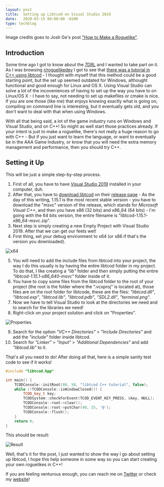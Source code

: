 ```yaml
---
layout: post
title:  Setting up Libtcod on Visual Studio 2019
date:   2020-03-15 09:00:00 -0200
type: techblog
---
```



Image credits goes to Josh Ge's post ["How to Make a Roguelike"](https://www.gamasutra.com/blogs/JoshGe/20181029/329512/How_to_Make_a_Roguelike.php).

## Introduction

Some time ago I got to know about the [7DRL](https://7drl.com/) and I wanted to take part on it. As I was browsing [r/roguelikedev](https://www.reddit.com/r/roguelikedev/) I got to see that [there was a tutorial in C++ using libtcod](http://www.roguebasin.com/index.php?title=Complete_roguelike_tutorial_using_C%2B%2B_and_libtcod_-_part_1:_setting_up) - I thought with myself that this method could be a good starting point, but the set up seemed outdated for Windows, althought functional and good enough for Linux and OS X. Using Visual Studio can solve a lot of the incoveniences of having to set up the way you have to on Linux/OS X - I have to say, not needing to set up makefiles or cmake is nice. If you are one those (like me) that enjoys knowing exactly what is going on, compiling on command line is interesting, but it eventually gets old, and you don't want to deal with that when using Windows.

With all that being said, a lot of the game industry runs on Windows and Visual Studio, and on C++! So might as well start those practices already. If your intent is just to make a roguelike, there's not really a huge reason to go with C++ - But if you just want to learn the language, or want to eventually be in the AAA Game Industry, or know that you will need the extra memory management and performance, then you should try C++.

## Setting it Up

This will be just a simple step-by-step process.

1. First of all, you have to have [Visual Studio 2019](https://visualstudio.microsoft.com/downloads/) installed in your computer, duh.
2. After that, you have to [download libtcod](https://github.com/libtcod/libtcod) on their [release page](https://github.com/libtcod/libtcod/releases) - As the day of this writing, 1.15.1 is the most recent stable version - you have to download the "msvc" version of the release, which stands for *Microsoft Visual C++*, and then you have x86 (32 bits) and x86_64 (64 bits) - I'm going with the 64 bits version, the entire filename is "libtcod-1.15.1-x86_64-msvc.zip".
3. Next step is simply creating a new Empty Project with Visual Studio 2019. After that we can get our feets wet!
4. First thing, set your debug environment to x64 (or x86 if that's the version you downloaded).

![x64]({{site.baseurl}}/images/techblog/libtcodsetup/x64.png)

5. You will need to add the include files from libtcod into your project, the way I do this usually is by having the entire libtcod folder in my project. To do that, I like creating a *"lib"* folder and then simply putting the entire *"libtcod-1.15.1-x86_640-msvc"* folder inside of it.
6. You have to copy some files from the libtcod folder to the root of your project (the root is the folder where the ".vcxproj" is located at), those files are on the root folder for libtcode, these are the files: *"libtcod.dll"*, *"libtcod.exp"*, *"libtcod.lib"*, *"libtcod.pdb"*, *"SDL2.dll"*, *"terminal.png"*.
7. Now we have to tell Visual Studio to look at the directories we need and to search for the libraries we need!
8. Right-click on your project solution and click on "Properties".

![Properties]({{site.baseurl}}/images/techblog/libtcodsetup/properties.png)

9. Search for the option *"VC++ Directories"* > *"Include Directories"* and add the *"include"* folder inside libtcod.
10. Search for *"Linker"* > *"Input"* > *"Additional Dependencies"* and add *"libtcod.lib"* to it.

That's all you need to do! After doing all that, here is a simple sanity test code to see if it works!

```cpp
#include "libtcod.hpp"

int main() {
    TCODConsole::initRoot(80, 50, "libtcod C++ tutorial", false);
    while (!TCODConsole::isWindowClosed()) {
        TCOD_key_t key;
        TCODSystem::checkForEvent(TCOD_EVENT_KEY_PRESS, &key, NULL);
        TCODConsole::root->clear();
        TCODConsole::root->putChar(40, 25, '@');
        TCODConsole::flush();
    }
    return 0;
}
```

This should be result:

![Result]({{site.baseurl}}/images/techblog/libtcodsetup/result.png)

Well, that's it for the post, I just wanted to show the way I go about setting up libtcod, I hope this help someone in some way so you can start creating your own roguelikes in C++!

If you are feeling venturous enough, you can reach me on [Twitter](http://twitter.com/guilhermepo2) or check my [website](http://gueepo.me/)!
